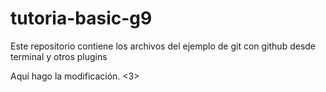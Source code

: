 # tutoria-basic-g9
Este repositorio contiene los archivos del ejemplo de git con github desde terminal y otros plugins 

Aquí hago la modificación. <3>